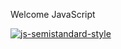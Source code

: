 Welcome JavaScript

[![js-semistandard-style](https://raw.githubusercontent.com/standard/semistandard/master/badge.svg)](https://github.com/standard/semistandard)